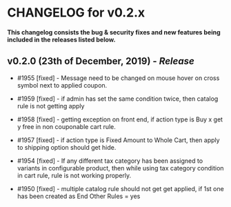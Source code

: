 # CHANGELOG for v0.2.x

#### This changelog consists the bug & security fixes and new features being included in the releases listed below.

## **v0.2.0 (23th of December, 2019)** - *Release*


* #1955 [fixed] - Message need to be changed on mouse hover on cross symbol next to applied coupon.

* #1959 [fixed] - if admin has set the same condition twice, then catalog rule is not getting apply

* #1958 [fixed] - getting exception on front end, if action type is Buy x get y free in non couponable cart rule.

* #1957 [fixed] - if action type is Fixed Amount to Whole Cart, then apply to shipping option should get hide.

* #1954 [fixed] - If any different tax category has been assigned to variants in configurable product, then while using tax category condition in cart rule, rule is not working properly.

* #1950 [fixed] - multiple catalog rule should not get get applied, if 1st one has been created as End Other Rules = yes